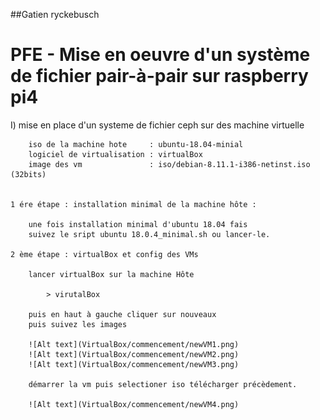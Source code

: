 ##Gatien ryckebusch
# PFE - Mise en oeuvre d'un système de fichier pair-à-pair sur raspberry pi4


I) mise en place d'un systeme de fichier ceph sur des machine virtuelle

		iso de la machine hote     : ubuntu-18.04-minial
		logiciel de virtualisation : virtualBox
		image des vm               : iso/debian-8.11.1-i386-netinst.iso (32bits)


	1 ére étape : installation minimal de la machine hôte : 

		une fois installation minimal d'ubuntu 18.04 fais 
		suivez le sript ubuntu 18.0.4_minimal.sh ou lancer-le.
 
	2 ème étape : virtualBox et config des VMs

		lancer virtualBox sur la machine Hôte

			> virutalBox

		puis en haut à gauche cliquer sur nouveaux
		puis suivez les images

		![Alt text](VirtualBox/commencement/newVM1.png)
		![Alt text](VirtualBox/commencement/newVM2.png)
		![Alt text](VirtualBox/commencement/newVM3.png)

		démarrer la vm puis selectioner iso télécharger précèdement.

		![Alt text](VirtualBox/commencement/newVM4.png)




